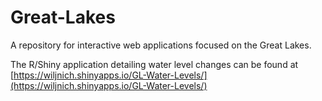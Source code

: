 # Great-Lakes
A repository for interactive web applications focused on the Great Lakes.

The R/Shiny application detailing water level changes can be found at [https://wiljnich.shinyapps.io/GL-Water-Levels/](https://wiljnich.shinyapps.io/GL-Water-Levels/)
